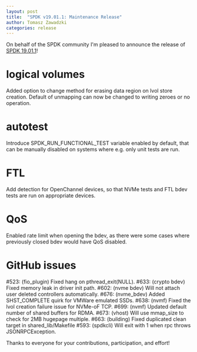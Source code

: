 ```yaml
---
layout: post
title:  "SPDK v19.01.1: Maintenance Release"
author: Tomasz Zawadzki
categories: release
---
```


On behalf of the SPDK community I'm pleased to announce the release of [SPDK 19.01.1](https://github.com/spdk/spdk/releases/tag/v19.01.1)!

# logical volumes

Added option to change method for erasing data region on lvol store creation.
Default of unmapping can now be changed to writing zeroes or no operation.

# autotest

Introduce SPDK_RUN_FUNCTIONAL_TEST variable enabled by default, that can be
manually disabled on systems where e.g. only unit tests are run.

# FTL

Add detection for OpenChannel devices, so that NVMe tests and FTL bdev tests
are run on appropriate devices.

# QoS

Enabled rate limit when opening the bdev, as there were some cases where
previously closed bdev would have QoS disabled.

# GitHub issues
 
 #523: (fio_plugin) Fixed hang on pthread_exit(NULL).
 #633: (crypto bdev) Fixed memory leak in driver init path.
 #602: (nvme bdev)  Will not attach user deleted controllers automatically.
 #676: (nvme_bdev) Added SHST_COMPLETE quirk for VMWare emulated SSDs.
 #638: (nvmf) Fixed the lvol creation failure issue for NVMe-oF TCP.
 #699: (nvmf) Updated default number of shared buffers for RDMA.
 #673: (vhost) Will use mmap_size to check for 2MB hugepage multiple.
 #663: (building) Fixed duplicated clean target in shared_lib/Makefile
 #593: (spdkcli) Will exit with 1 when rpc throws JSONRPCException.

Thanks to everyone for your contributions, participation, and effort!
